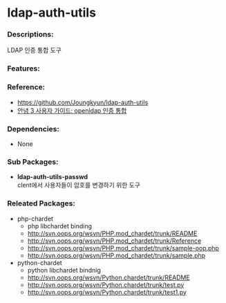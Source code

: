 # ldap-auth-utils

### Descriptions:

LDAP 인증 통합 도구

### Features:

### Reference:
* https://github.com/Joungkyun/ldap-auth-utils
* [안녕 3 사용자 가이드: openldap 인증 통합](https://www.gitbook.com/book/joungkyun/annyung-3-user-guide/edit#/edit/master/chapter2-3-auth-intergrate-openldap.md)

### Dependencies:
* None

### Sub Packages:

* **ldap-auth-utils-passwd**  
  clent에서 사용자들이 암호를 변경하기 위한 도구

### Releated Packages:

* php-chardet
  * php libchardet binding
  * http://svn.oops.org/wsvn/PHP.mod_chardet/trunk/README
  * http://svn.oops.org/wsvn/PHP.mod_chardet/trunk/Reference
  * http://svn.oops.org/wsvn/PHP.mod_chardet/trunk/sample-oop.php
  * http://svn.oops.org/wsvn/PHP.mod_chardet/trunk/sample.php
* python-chardet
  * python libchardet bindnig
  * http://svn.oops.org/wsvn/Python.chardet/trunk/README
  * http://svn.oops.org/wsvn/Python.chardet/trunk/test.py
  * http://svn.oops.org/wsvn/Python.chardet/trunk/test1.py